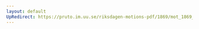```yaml
---
layout: default
UpRedirect: https://pruto.im.uu.se/riksdagen-motions-pdf/1869/mot_1869__ak__71.pdf
---
```

